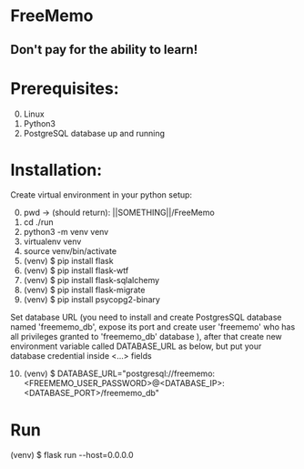# FreeMemo

## Don't pay for the ability to learn!

# Prerequisites:
0. Linux
1. Python3
2. PostgreSQL database up and running


# Installation:
Create virtual environment in your python setup:

0. pwd -> (should return): ||SOMETHING||/FreeMemo  
1. cd ./run
2. python3 -m venv venv
3. virtualenv venv
4. source venv/bin/activate
5. (venv) $ pip install flask
6. (venv) $ pip install flask-wtf
7. (venv) $ pip install flask-sqlalchemy
8. (venv) $ pip install flask-migrate
9. (venv) $ pip install psycopg2-binary

Set database URL (you need to install and create PostgresSQL database named 'freememo_db', expose its port and create user 'freememo' who has all privileges granted to 'freememo_db' database ), after that create new environment variable called DATABASE_URL as below, but put your database credential inside <...> fields

10. (venv) $ DATABASE_URL="postgresql://freememo:<FREEMEMO_USER_PASSWORD>@<DATABASE_IP>:<DATABASE_PORT>/freememo_db"

# Run
(venv) $ flask run --host=0.0.0.0
